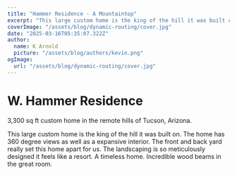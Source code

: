 ```yaml
---
title: "Hammer Residence - A Mountaintop"
excerpt: "This large custom home is the king of the hill it was built on. The home has 360 degree views as well as a expansive interior. The front and back yard really set this home apart for us. The landscaping is so meticulously designed it feels like a resort. A timeless home. Incredible wood beams in the great room. "
coverImage: "/assets/blog/dynamic-routing/cover.jpg"
date: "2025-03-16T05:35:07.322Z"
author:
  name: K Arnold
  picture: "/assets/blog/authors/kevin.png"
ogImage:
  url: "/assets/blog/dynamic-routing/cover.jpg"
---
```



# W. Hammer Residence
3,300 sq ft custom home in the remote hills of Tucson, Arizona.

This large custom home is the king of the hill it was built on. The home has 360 degree views as well as a expansive interior. The front and back yard really set this home apart for us. The landscaping is so meticulously designed it feels like a resort. A timeless home. Incredible wood beams in the great room. 

